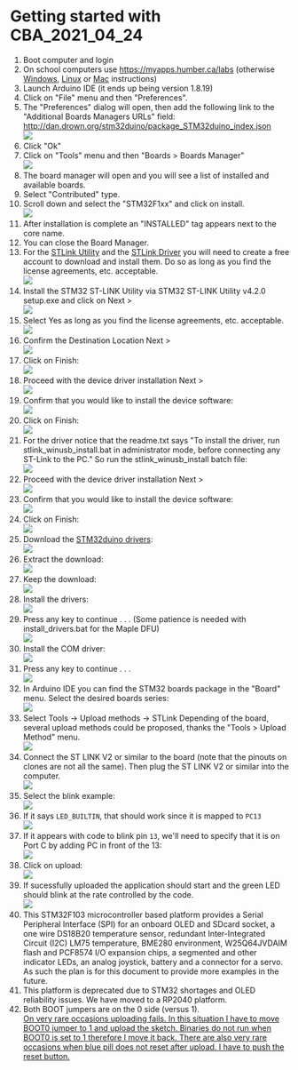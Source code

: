 # Getting started with CBA_2021_04_24
1. Boot computer and login
2. On school computers use https://myapps.humber.ca/labs (otherwise [Windows](https://www.arduino.cc/en/Guide/Windows), [Linux](https://www.arduino.cc/en/Guide/linux) or [Mac](https://www.arduino.cc/en/Guide/MacOSX) instructions)
3. Launch Arduino IDE (it ends up being version 1.8.19)
4. Click on "File" menu and then "Preferences".
5. The "Preferences" dialog will open, then add the following link to the "Additional Boards Managers URLs" field:
   http://dan.drown.org/stm32duino/package_STM32duino_index.json   
    ![](https://raw.githubusercontent.com/wiki/six0four/ceng317/img/BoardDanjson.png)
6. Click "Ok"
7. Click on "Tools" menu and then "Boards > Boards Manager"   
    ![](https://raw.githubusercontent.com/wiki/six0four/ceng317/img/menu_bm.png)
8. The board manager will open and you will see a list of installed and available boards.
9. Select "Contributed" type.
10. Scroll down and select the "STM32F1xx" and click on install.   
    ![](https://raw.githubusercontent.com/wiki/six0four/ceng317/img/ContributedSTM32F1xx.png)
11. After installation is complete an "INSTALLED" tag appears next to the core name.
12. You can close the Board Manager.
13. For the [STLink Utility](https://www.st.com/content/st_com/en/products/development-tools/software-development-tools/stm32-software-development-tools/stm32-programmers/stsw-link004.html) and the [STLink Driver](https://www.st.com/content/st_com/en/products/development-tools/software-development-tools/stm32-software-development-tools/stm32-utilities/stsw-link009.html) you will need to create a free account to download and install them. Do so as long as you find the license agreements, etc. acceptable.   
    ![](https://raw.githubusercontent.com/wiki/six0four/ceng317/img/CreateAccount.png)
15. Install the STM32 ST-LINK Utility via STM32 ST-LINK Utility v4.2.0 setup.exe and click on Next >   
    ![](https://raw.githubusercontent.com/wiki/six0four/ceng317/img/WelcomeWizard.png)
16. Select Yes as long as you find the license agreements, etc. acceptable.   
    ![](https://raw.githubusercontent.com/wiki/six0four/ceng317/img/LicenseWizard.png)
17. Confirm the Destination Location Next >   
    ![](https://raw.githubusercontent.com/wiki/six0four/ceng317/img/LocationWizard.png)
18. Click on Finish:   
    ![](https://raw.githubusercontent.com/wiki/six0four/ceng317/img/InstallShieldComplete.png)
19. Proceed with the device driver installation Next >   
    ![](https://raw.githubusercontent.com/wiki/six0four/ceng317/img/DeviceDriverWelcome.png)
20. Confirm that you would like to install the device software:   
    ![](https://raw.githubusercontent.com/wiki/six0four/ceng317/img/WindowsSecuritySTM.png)
21. Click on Finish:   
    ![](https://raw.githubusercontent.com/wiki/six0four/ceng317/img/DeviceDriverComplete.png)
22. For the driver notice that the readme.txt says "To install the driver, run stlink_winusb_install.bat in administrator mode, before connecting any ST-Link to the PC." So run the stlink_winusb_install batch file:   
    ![](https://raw.githubusercontent.com/wiki/six0four/ceng317/img/InstallSTlink.png)
23. Proceed with the device driver installation Next >   
    ![](https://raw.githubusercontent.com/wiki/six0four/ceng317/img/DeviceDriverWelcome.png)
24. Confirm that you would like to install the device software:   
    ![](https://raw.githubusercontent.com/wiki/six0four/ceng317/img/WindowsSecurityUSB.png)
25. Click on Finish:   
    ![](https://raw.githubusercontent.com/wiki/six0four/ceng317/img/DeviceDriverComplete.png)
26. Download the [STM32duino drivers](https://github.com/rogerclarkmelbourne/Arduino_STM32/):   
    ![](https://raw.githubusercontent.com/wiki/six0four/ceng317/img/DriversDownload.png)
27. Extract the download:   
    ![](https://raw.githubusercontent.com/wiki/six0four/ceng317/img/ExtractDownload.png)
28. Keep the download:   
    ![](https://raw.githubusercontent.com/wiki/six0four/ceng317/img/KeepDownload.png)
29. Install the drivers:   
    ![](https://raw.githubusercontent.com/wiki/six0four/ceng317/img/InstallDrivers.png)
30. Press any key to continue . . .    (Some patience is needed with install_drivers.bat for the Maple DFU)   
    ![](https://raw.githubusercontent.com/wiki/six0four/ceng317/img/DFUdriver.png)
31. Install the COM driver:   
    ![](https://raw.githubusercontent.com/wiki/six0four/ceng317/img/InstallCOMDrivers.png)
32. Press any key to continue . . .    
    ![](https://raw.githubusercontent.com/wiki/six0four/ceng317/img/STMdriver.png)
33. In Arduino IDE you can find the STM32 boards package in the "Board" menu. Select the desired boards series:   
    ![](https://raw.githubusercontent.com/wiki/six0four/ceng317/img/BoardsSTM32F1xx.png)
34. Select Tools -> Upload methods -> STLink Depending of the board, several upload methods could be proposed, thanks the "Tools > Upload Method" menu.   
    ![](https://raw.githubusercontent.com/wiki/six0four/ceng317/img/UploadMethod.png)   
35. Connect the ST LINK V2 or similar to the board (note that the pinouts on clones are not all the same). Then plug the ST LINK V2 or similar into the computer.   
    ![](https://raw.githubusercontent.com/six0four/ceng317/master/images/stm32f103c8t6.jpg)   
36. Select the blink example:   
    ![](https://raw.githubusercontent.com/wiki/six0four/ceng317/img/SelectBlinkExample.png)
37. If it says ```LED_BUILTIN```, that should work since it is mapped to ```PC13```   
    ![](https://raw.githubusercontent.com/wiki/six0four/ceng317/img/13noPC.png)
38. If it appears with code to blink pin ```13```, we'll need to specify that it is on Port C by adding PC in front of the 13:   
    ![](https://raw.githubusercontent.com/wiki/six0four/ceng317/img/AddPCto13.png)
39. Click on upload:    
    ![](https://raw.githubusercontent.com/wiki/six0four/ceng317/img/Upload.png)
40. If sucessfully uploaded the application should start and the green LED should blink at the rate controlled by the code.   
    ![](https://raw.githubusercontent.com/wiki/six0four/ceng317/img/blinkpc13uploaded.png)
41. This STM32F103 microcontroller based platform
provides a Serial Peripheral
Interface (SPI) for an onboard OLED and SDcard socket, a one wire
DS18B20 temperature sensor, redundant Inter-Integrated Circuit (I2C)
LM75 temperature, BME280 environment, W25Q64JVDAIM flash
and PCF8574 I/O expansion chips, a segmented and other indicator LEDs,
an analog joystick, battery and a connector for a servo. As such the plan is for this document to provide more examples in the future.
42. This platform is deprecated due to STM32 shortages and OLED reliability issues. We have moved to a RP2040 platform.
43. Both BOOT jumpers are on the 0 side (versus 1).   
[On very rare occasions uploading fails. In this situation I have to move BOOT0 jumper to 1 and upload the sketch. Binaries do not run when BOOT0 is set to 1 therefore I move it back. There are also very rare occasions when blue pill does not reset after upload. I have to push the reset button.](https://www.onetransistor.eu/2017/11/stm32-bluepill-arduino-ide.html)    
